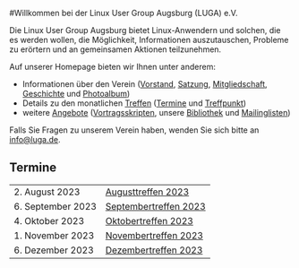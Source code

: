 #Willkommen bei der Linux User Group Augsburg (LUGA) e.V.

Die Linux User Group Augsburg bietet Linux-Anwendern und solchen, die es werden wollen, die Möglichkeit, Informationen auszutauschen, Probleme zu erörtern und an gemeinsamen Aktionen teilzunehmen.

Auf unserer Homepage bieten wir Ihnen unter anderem:

* Informationen über den Verein ([Vorstand](/Wir_ueber_uns/Kontakte/), 
[Satzung](/Wir_ueber_uns/Satzung/), [Mitgliedschaft](/Wir_ueber_uns/Mitgliedschaft/), 
[Geschichte](/Wir_ueber_uns/Geschichte/) und [Photoalbum](/Wir_ueber_uns/Album/))
* Details zu den monatlichen [Treffen](/Treffen/) ([Termine](/Treffen/Termine/) und 
[Treffpunkt](/Treffen/Treffpunkt/))
* weitere [Angebote](/Angebote/) ([Vortragsskripten](/Angebote/Vortraege/),
unsere [Bibliothek](/Angebote/Bibliothek/) und [Mailinglisten](/Angebote/Mailinglisten/))

Falls Sie Fragen zu unserem Verein haben, wenden Sie sich bitte an info@luga.de.

## Termine

|||
|-|-|
|2. August 2023|[Augusttreffen 2023](/Treffen/Termine/08_2023/)|
|6. September 2023|[Septembertreffen 2023](/Treffen/Termine/09_2023/)|
|4. Oktober 2023|[Oktobertreffen 2023](/Treffen/Termine/10_2023/)|
|1. November 2023|[Novembertreffen 2023](/Treffen/Termine/11_2023/)|
|6. Dezember 2023|[Dezembertreffen 2023](/Treffen/Termine/12_2023/)|